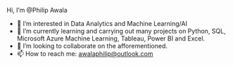 Hi, I’m @Philip Awala
- 👀 I’m interested in Data Analytics and Machine Learning/AI
- 🌱 I’m currently learning and carrying out many projects on Python, SQL, Microsoft Azure Machine Learning, Tableau, Power BI and Excel. 
- 💞️ I’m looking to collaborate on the afforementioned.
- 📫 How to reach me: awalaphilip@outlook.com

<!---
miesin/miesin is a ✨ special ✨ repository because its `README.md` (this file) appears on your GitHub profile.
You can click the Preview link to take a look at your changes.
--->
